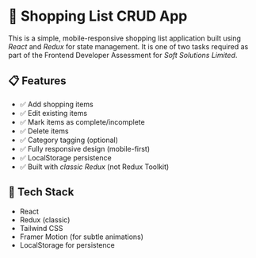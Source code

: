 # 🛒 Shopping List CRUD App

This is a simple, mobile-responsive shopping list application built using *React* and *Redux* for state management. It is one of two tasks required as part of the Frontend Developer Assessment for *Soft Solutions Limited*.

## 📋 Features

- ✅ Add shopping items
- ✅ Edit existing items
- ✅ Mark items as complete/incomplete
- ✅ Delete items
- ✅ Category tagging (optional)
- ✅ Fully responsive design (mobile-first)
- ✅ LocalStorage persistence
- ✅ Built with *classic Redux* (not Redux Toolkit)

## 🔧 Tech Stack

- React
- Redux (classic)
- Tailwind CSS
- Framer Motion (for subtle animations)
- LocalStorage for persistence